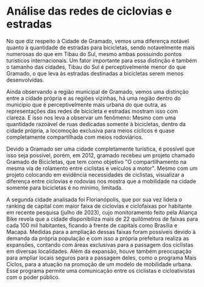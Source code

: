 # Análise das redes de ciclovias e estradas



No que diz respeito à Cidade de Gramado, vemos uma diferença notável quanto à quantidade de estradas para bicicletas, sendo notavelmente mais numerosas do que em Tibau do Sul, mesmo ambas possuindo pontos turísticos internacionais. Um fator importante para essa distinção é também o tamanho das cidades, Tibau do Sul é perceptivelmente menor do que Gramado, o que leva às estradas destinadas a bicicletas serem menos desenvolvidas.

Ainda observando a região municipal de Gramado, vemos uma distinção entre a cidade própria e as regiões vizinhas, há uma região dentro do municipio que é perceptivelmente mais urbana do que outra, as representações das redes de bicicleta e estradas mostram isso com clareza. E isso nos leva a observar um fenômeno: Mesmo com uma quantidade razoável de ruas dedicadas somente à bicicletas, dentro da cidade própria, a locomoção exclusiva para meios cíclicos é quase completamente compartilhada com meios rodoviários.

Devido a Gramado ser uma cidade completamente turística, é possível que isso seja possível, porém, em 2012, gramado recebeu um projeto chamado Gramado de Bicicletas, que tem como objetivo "O compartilhamento na mesma via de rolamento entre ciclistas e veículos a motor". Mesmo com um projeto colocando em evidência necessidades de ciclistas, visualizar a diferença entre ciclovias e rodovias nos mostra que a mobilidade na cidade somente para bicicletas é no mínimo, limitada.


A segunda cidade analisada foi Florianópolis, que por sua vez lidera o ranking de capital com maior faixa de ciclovias e ciclofaixas por habitante em recente pesquisa (julho de 2023), cujo monitoramento feito pela Aliança Bike revela que a cidade disponibiliza mais de 22 quilômetros de faixas para cada 100 mil habitantes, ficando à frente de capitais como Brasília e Macapá. Medidas para a ampliação dessas faixas foram possíveis devido à demanda da própria população e com isso a própria prefeitura realiza as expansões, contando com áreas exclusivas para a passagem dos ciclistas em diversas localidades. Além da expansão, houve também preocupação para ampliar locais seguros para a passagem deles, como o programa Mais Ciclos, para a atuação na promoção de um modelo de mobilidade urbana. Esse programa permite uma comunicação entre os ciclistas e cicloativistas com o poder público.
